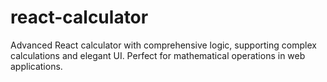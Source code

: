 # react-calculator
Advanced React calculator with comprehensive logic, supporting complex calculations and elegant UI. Perfect for mathematical operations in web applications.
